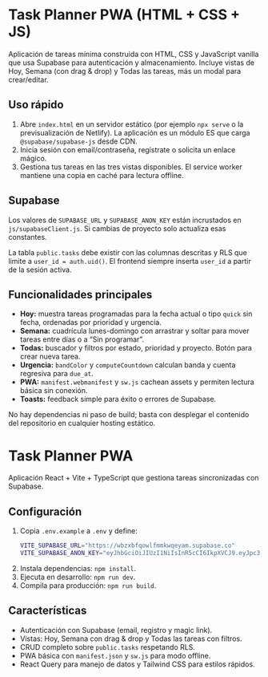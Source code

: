
# Task Planner PWA (HTML + CSS + JS)

Aplicación de tareas mínima construida con HTML, CSS y JavaScript vanilla que usa Supabase para autenticación y almacenamiento. Incluye vistas de Hoy, Semana (con drag & drop) y Todas las tareas, más un modal para crear/editar.

## Uso rápido

1. Abre `index.html` en un servidor estático (por ejemplo `npx serve` o la previsualización de Netlify). La aplicación es un módulo ES que carga `@supabase/supabase-js` desde CDN.
2. Inicia sesión con email/contraseña, regístrate o solicita un enlace mágico.
3. Gestiona tus tareas en las tres vistas disponibles. El service worker mantiene una copia en caché para lectura offline.

## Supabase

Los valores de `SUPABASE_URL` y `SUPABASE_ANON_KEY` están incrustados en `js/supabaseClient.js`. Si cambias de proyecto solo actualiza esas constantes.

La tabla `public.tasks` debe existir con las columnas descritas y RLS que limite a `user_id = auth.uid()`. El frontend siempre inserta `user_id` a partir de la sesión activa.

## Funcionalidades principales

- **Hoy:** muestra tareas programadas para la fecha actual o tipo `quick` sin fecha, ordenadas por prioridad y urgencia.
- **Semana:** cuadrícula lunes-domingo con arrastrar y soltar para mover tareas entre días o a “Sin programar”.
- **Todas:** buscador y filtros por estado, prioridad y proyecto. Botón para crear nueva tarea.
- **Urgencia:** `bandColor` y `computeCountdown` calculan banda y cuenta regresiva para `due_at`.
- **PWA:** `manifest.webmanifest` y `sw.js` cachean assets y permiten lectura básica sin conexión.
- **Toasts:** feedback simple para éxito o errores de Supabase.

No hay dependencias ni paso de build; basta con desplegar el contenido del repositorio en cualquier hosting estático.

# Task Planner PWA

Aplicación React + Vite + TypeScript que gestiona tareas sincronizadas con Supabase.

## Configuración

1. Copia `.env.example` a `.env` y define:
   ```bash
   VITE_SUPABASE_URL="https://wbzxbfqowlfmmkwqeyam.supabase.co"
   VITE_SUPABASE_ANON_KEY="eyJhbGciOiJIUzI1NiIsInR5cCI6IkpXVCJ9.eyJpc3MiOiJzdXBhYmFzZSIsInJlZiI6IndienhiZnFvd2xmbW1rd3FleWFtIiwicm9sZSI6ImFub24iLCJpYXQiOjE3NTY5ODUwMDQsImV4cCI6MjA3MjU2MTAwNH0.mJJ7yID73tUerWE_aiNw3ZE4o-Q9YrT39YN-iS2CksA"
   ```
2. Instala dependencias: `npm install`.
3. Ejecuta en desarrollo: `npm run dev`.
4. Compila para producción: `npm run build`.

## Características

- Autenticación con Supabase (email, registro y magic link).
- Vistas: Hoy, Semana con drag & drop y Todas las tareas con filtros.
- CRUD completo sobre `public.tasks` respetando RLS.
- PWA básica con `manifest.json` y `sw.js` para modo offline.
- React Query para manejo de datos y Tailwind CSS para estilos rápidos.

